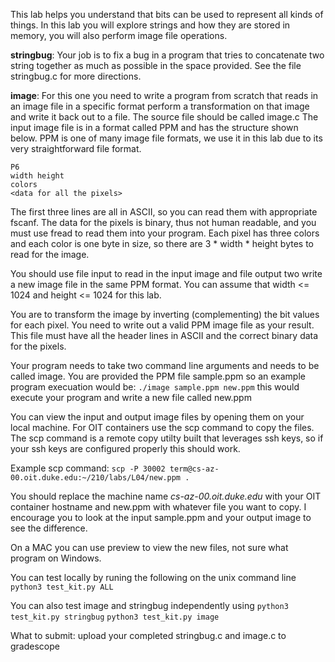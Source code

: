 This lab helps you understand that bits can be used to represent all kinds of things. In this lab you will
explore strings and how they are stored in memory, you will also perform image file operations.

**stringbug**:  Your job is to fix a bug in a program that tries to concatenate two string together as much as possible in the space provided. See the file stringbug.c for more directions. 

**image**: For this one you need to write a program from scratch that reads in an image file in a specific
format perform a transformation on that image and write it back out to a file. The source file should be called image.c
The input image file is in a format called PPM and has the structure shown below.  PPM is one of many image file formats, we use it in this lab due to its very straightforward file format.

```
P6
width height
colors
<data for all the pixels>
```

The first three lines are all in ASCII, so you can read them with appropriate fscanf.  The data for the pixels is binary, thus not human readable, and you must use fread to read them into your program.
Each pixel has three colors and each color is one byte in size, so there are 3 * width * height bytes
to read for the image. 

You should use file input to read in the input image and file output two write a new image file in the same PPM format.
You can assume that width <= 1024 and height <= 1024 for this lab.

You are to transform the image by inverting (complementing) the bit values for each pixel.
You need to write out a valid PPM image file as your result. This file must have all the header lines
in ASCII and the correct binary data for the pixels.

Your program needs to take two command line arguments and needs to be called image.  You are provided
the PPM file sample.ppm  so an example program execuation would be:
`./image sample.ppm new.ppm`
this would execute your program and write a new file called new.ppm

You can view the input and output image files by opening them on your local machine.  For OIT containers use the scp command to copy the files.  The scp command is a remote copy utilty built that leverages ssh keys, so if your ssh
keys are configured properly this should work.

Example scp command: 
```scp -P 30002 term@cs-az-00.oit.duke.edu:~/210/labs/L04/new.ppm .```

You should replace the machine name _cs-az-00.oit.duke.edu_ with your OIT container hostname and new.ppm with whatever file you want to copy. I encourage you to look at the input sample.ppm and your output image to see the difference.

On a MAC you can use preview to view the new files, not sure what program on Windows.

You can test locally by runing the following on the unix command line
`python3 test_kit.py ALL`

You can also test image and stringbug independently using
`python3 test_kit.py stringbug`
`python3 test_kit.py image`

What to submit:
upload your completed stringbug.c and image.c to gradescope



